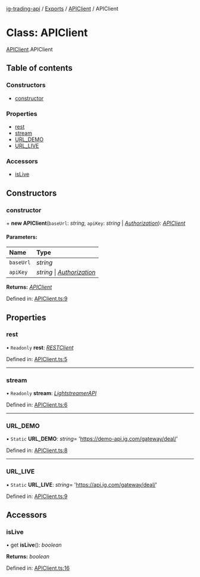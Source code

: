 [ig-trading-api](../README.md) / [Exports](../modules.md) / [APIClient](../modules/apiclient.md) / APIClient

# Class: APIClient

[APIClient](../modules/apiclient.md).APIClient

## Table of contents

### Constructors

- [constructor](apiclient.apiclient-1.md#constructor)

### Properties

- [rest](apiclient.apiclient-1.md#rest)
- [stream](apiclient.apiclient-1.md#stream)
- [URL_DEMO](apiclient.apiclient-1.md#url_demo)
- [URL_LIVE](apiclient.apiclient-1.md#url_live)

### Accessors

- [isLive](apiclient.apiclient-1.md#islive)

## Constructors

### constructor

\+ **new APIClient**(`baseUrl`: _string_, `apiKey`: _string_ \| [_Authorization_](../interfaces/client_restclient.authorization.md)): [_APIClient_](apiclient.apiclient-1.md)

#### Parameters:

| Name      | Type                                                                            |
| :-------- | :------------------------------------------------------------------------------ |
| `baseUrl` | _string_                                                                        |
| `apiKey`  | _string_ \| [_Authorization_](../interfaces/client_restclient.authorization.md) |

**Returns:** [_APIClient_](apiclient.apiclient-1.md)

Defined in: [APIClient.ts:9](https://github.com/bennycode/ig-trading-api/blob/a8e1c4a/src/APIClient.ts#L9)

## Properties

### rest

• `Readonly` **rest**: [_RESTClient_](client_restclient.restclient.md)

Defined in: [APIClient.ts:5](https://github.com/bennycode/ig-trading-api/blob/a8e1c4a/src/APIClient.ts#L5)

---

### stream

• `Readonly` **stream**: [_LightstreamerAPI_](lightstreamer_lightstreamerapi.lightstreamerapi.md)

Defined in: [APIClient.ts:6](https://github.com/bennycode/ig-trading-api/blob/a8e1c4a/src/APIClient.ts#L6)

---

### URL_DEMO

▪ `Static` **URL_DEMO**: _string_= 'https://demo-api.ig.com/gateway/deal/'

Defined in: [APIClient.ts:8](https://github.com/bennycode/ig-trading-api/blob/a8e1c4a/src/APIClient.ts#L8)

---

### URL_LIVE

▪ `Static` **URL_LIVE**: _string_= 'https://api.ig.com/gateway/deal/'

Defined in: [APIClient.ts:9](https://github.com/bennycode/ig-trading-api/blob/a8e1c4a/src/APIClient.ts#L9)

## Accessors

### isLive

• get **isLive**(): _boolean_

**Returns:** _boolean_

Defined in: [APIClient.ts:16](https://github.com/bennycode/ig-trading-api/blob/a8e1c4a/src/APIClient.ts#L16)
